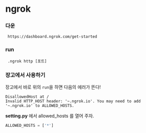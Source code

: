 # ngrok

### 다운

` https://dashboard.ngrok.com/get-started`

### run

` .ngrok http [포트]`





### 장고에서 사용하기

장고에서 바로 위의 `run`을 하면 다음의 에러가 뜬다!


```
DisallowedHost at /
Invalid HTTP_HOST header: '~.ngrok.io'. You may need to add '~.ngrok.io' to ALLOWED_HOSTS.
```



**setting.py** 에서 allowed_hosts 를 열어 주자.

```python
ALLOWED_HOSTS = ['*']
```

